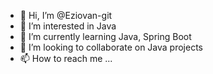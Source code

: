 - 👋 Hi, I’m @Eziovan-git
- 👀 I’m interested in Java
- 🌱 I’m currently learning Java, Spring Boot
- 💞️ I’m looking to collaborate on Java projects
- 📫 How to reach me ...

<!---
Eziovan-git/Eziovan-git is a ✨ special ✨ repository because its `README.md` (this file) appears on your GitHub profile.
You can click the Preview link to take a look at your changes.
--->
